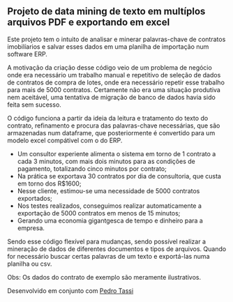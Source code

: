 ## Projeto de data mining de texto em multíplos arquivos PDF e exportando em excel

Este projeto tem o intuito de analisar e minerar palavras-chave de contratos imobilíarios e salvar esses dados em uma planilha de importação num software ERP.

A motivação da criação desse código veio de um problema de negócio onde era necessário um trabalho manual e repetitivo de seleção de dados de contratos de compra de lotes, onde era necessário repetir esse trabalho para mais de 5000 contratos. Certamente não era uma situação produtiva nem aceitável, uma tentativa de migração de banco de dados havia sido feita sem sucesso.

O código funciona a partir da ideia da leitura e tratamento do texto do contrato, refinamento e procura das palavras-chave necessárias, que são armazenadas num dataframe, que posteriormente é convertido para um modelo excel compátivel com o do ERP.

* Um consultor experiente alimenta o sistema em torno de 1 contrato a cada 3 minutos, com mais dois minutos para as condições de pagamento, totalizando cinco minutos por contrato;
* Na prática se exportava 30 contratos por dia de consultoria, que custa em torno dos R$1600;
* Nesse cliente, estimou-se uma necessidade de 5000 contratos exportados;
* Nos testes realizados, conseguimos realizar automaticamente a exportação de 5000 contratos em menos de 15 minutos;
* Gerando uma economia gigantgesca de tempo e dinheiro para a empresa.

Sendo esse código flexível para mudanças, sendo possível realizar a mineração de dados de diferentes documentos e tipos de arquivos. Quando for necessário buscar certas palavras de um texto e exportá-las numa planilha ou csv.

Obs: Os dados do contrato de exemplo são meramente ilustrativos.

Desenvolvido em conjunto com [Pedro Tassi](https://github.com/pedrotassi)
